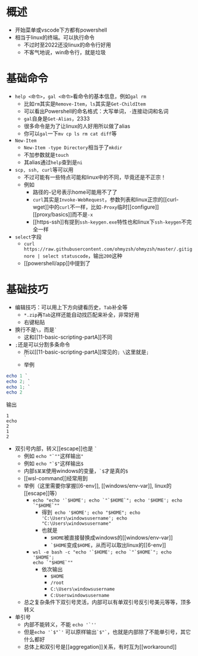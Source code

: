 # 概述
- 开始菜单或vscode下方都有powershell
- 相当于linux的终端。可以执行命令
  - 不过时至2022还没linux的命令行好用
  - 不客气地说，win命令行，就是垃圾
# 基础命令
- `help <命令>`，`gal <命令>`看命令的基本信息，例如`gal rm`
  - 比如`rm`其实是`Remove-Item`，`ls`其实是`Get-ChildItem`
  - 可以看出Powershell的命名格式：大写单词，`-`连接动词和名词
  - `gal`自身是`Get-Alias`，2333
  - 很多命令是为了让linux的人好用所以做了alias
  - 你可以`gal`一下`mv cp ls rm cat diff`等
- `New-Item`
  - `New-Item -type Directory`相当于了`mkdir`
  - 不加参数就是`touch`
  - 其alias通过`help`查到是`ni`
- `scp, ssh, curl`等可以用
  - 不过可能有一些特点可能和linux中的不同，毕竟还是不正宗！
  - 例如
    - 路径的`~`记号表示home可能用不了了
    - `curl`其实是`Invoke-WebRequest`，参数列表和linux正宗的[[curl-wget]]中的`curl`不一样，比如`-Proxy`临时[[configure]] [[proxy/basics]]而不是`-x`
    - [[https-ssh]]有提到`ssh-keygen.exe`特性也和linux下`ssh-keygen`不完全一样
- `select`字段
  - `curl https://raw.githubusercontent.com/ohmyzsh/ohmyzsh/master/.gitignore | select statuscode`，输出`200`这种
  - [[powershell/app]]中提到了
# 基础技巧
- 编辑技巧：可以用上下方向键看历史，`Tab`补全等
  - `*.zip`再`Tab`这样还能自动找匹配来补全，非常好用
  - 右键粘贴
- 换行不是`\`，而是<code>&#96;</code>
  - 这和[[11-basic-scripting-partA]]不同
- `;`还是可以分割多条命令
  - 所以[[11-basic-scripting-partA]]常见的`; \`这里就是<code>; \`</code>
  - 举例
```powershell
echo 1 `
echo 2; `
echo 1; `
echo 2
```
输出
```text
1
echo
2
1
2
```
- 双引号内部，转义[[escape]]也是 <code>&#96;</code>
  - 例如 <code>echo "\`""</code>这样输出`"`
  - 例如 <code>echo "\`\$"</code>这样输出`$`
  - 内部`$某某`使用windows的变量，<code>\`\$</code>才是真的`$`
  - [[wsl-command]]经常用到
  - 举例（这里需要你掌握[[6-env]], [[windows/env-var]], linux的[[escape]]等）
    - <code>echo "echo '\`\$HOME'; echo \`"\`\$HOME\`"; echo '\$HOME'; echo \`"\$HOME\`""</code>
      - 得到<code> echo '\$HOME'; echo "\$HOME"; echo 'C:\Users\windowsusername'; echo "C:\Users\windowsusername"</code>
      - 也就是
        - `$HOME`被直接替换成windows的[[windows/env-var]]
        - <code>\`\$HOME</code>变成`$HOME`，从而可以取出linux的[[6-env]]
    - <code>wsl -e bash -c "echo '\`\$HOME'; echo \`"\`\$HOME\`"; echo '\$HOME'; echo \`"\$HOME\`""</code>
      - 依次输出
        - `$HOME`
        - `/root`
        - `C:\Users\windowsusername`
        - `C:Userswindowsusername`
  - 总之复杂条件下双引号灵活，内部可以有单双引号反引号美元等等，顶多转义
- 单引号
  - 内部不能转义，不能 <code>echo '&#96;''</code>
  - 但是<code>echo '\`\$"\`'</code> 可以原样输出<code>\`\$"\`</code>，也就是内部除了不能单引号，其它什么都好
  - 总体上和双引号是[[aggregation]]关系，有时互为[[workaround]]